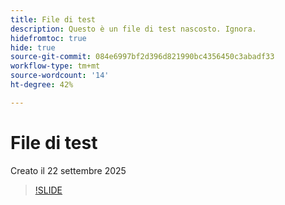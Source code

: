 ```yaml
---
title: File di test
description: Questo è un file di test nascosto. Ignora.
hidefromtoc: true
hide: true
source-git-commit: 084e6997bf2d396d821990bc4356450c3abadf33
workflow-type: tm+mt
source-wordcount: '14'
ht-degree: 42%

---
```


# File di test

Creato il 22 settembre 2025

>[!SLIDE](experimentation-agent-overview)
